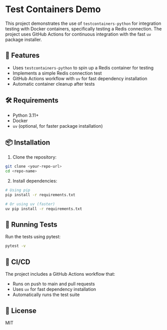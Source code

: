 # Test Containers Demo

This project demonstrates the use of `testcontainers-python` for integration testing with Docker containers, specifically testing a Redis connection. The project uses GitHub Actions for continuous integration with the fast `uv` package installer.

## 🚀 Features

- Uses `testcontainers-python` to spin up a Redis container for testing
- Implements a simple Redis connection test
- GitHub Actions workflow with `uv` for fast dependency installation
- Automatic container cleanup after tests

## 🛠️ Requirements

- Python 3.11+
- Docker
- `uv` (optional, for faster package installation)

## 📦 Installation

1. Clone the repository:
```bash
git clone <your-repo-url>
cd <repo-name>
```

2. Install dependencies:
```bash
# Using pip
pip install -r requirements.txt

# Or using uv (faster)
uv pip install -r requirements.txt
```

## 🧪 Running Tests

Run the tests using pytest:
```bash
pytest -v
```

## 🔄 CI/CD

The project includes a GitHub Actions workflow that:
- Runs on push to main and pull requests
- Uses `uv` for fast dependency installation
- Automatically runs the test suite

## 📝 License

MIT
